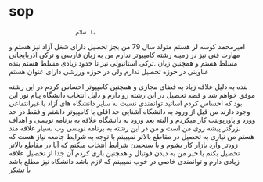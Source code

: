 # sop
                       با سلام 
امیرمحمد کوسه لر هستم متولد سال 79
من بجز تحصیل دارای شغل آزاد نیز هستم و مهارت فنی نیز در 
زمینه رشته کامپیوتر ندارم
من به زبان فارسی و ترکی آذربایجانی مسلط هستم و همچنین زبان
.ترکی استانبولی نیز تا حدود زیادی مسلط هستم 
بنده عناوینی در حوزه تحصیل ندارم ولی در حوزه ورزشی دارای 
عنوان هستم 

بنده به دلیل علاقه زیاد به فضای مجازی و همچنین کامپیوتر احساس
کردم در این رشته موفق خواهم شد و قصد تحصیل در این رشته 
رو دارم و دلیل انتخاب دانشگاه پیام نور این بود که احساس کردم 
اساتید توانمندی نسبت به سایر دانشگاه های آزاد یا غیرانتفاعی وجود
دارند من قبل از ورود به دانشگاه آشنایی حد اقلی با کامپیوتر داشتم
و فقط در حد وورد و پاورپوینت کار میکردم و البته بعد ورود به 
دانشگاه علاقه به برنامه نویسی و اهداف بزرگتر پیشه روی من است
و من در این رشته به برنامه نویسی وب بسیار علاقه مند هستم
من نیازی به تحصیل در مقاطع بالاتر نمیبینم با توجه به شرایط جامعه
نیاز هست که زودتر وارد بازار کار بشوم و با سنجیدن شرایط انتخاب
میکنم که آیا در مقاطع بالاتر تحصیل بکنم یا خیر
من به دیدن فوتبال و همچنین بازی کردم آن جدا از تحصیل علاقه 
زیادی دارم و توانمندی خاصی در خوب نمیبینم که لازم باشد دانشگاه
نیز مطلع باشد  
                        با تشکر       
